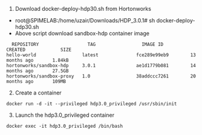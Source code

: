 1. Download docker-deploy-hdp30.sh from Hortonworks
  - root@SPIMELAB:/home/uzair/Downloads/HDP_3.0.1# sh docker-deploy-hdp30.sh
  - Above script download sandbox-hdp container image
```shell
  REPOSITORY                  TAG                 IMAGE ID            CREATED             SIZE
hello-world                 latest              fce289e99eb9        13 months ago       1.84kB
hortonworks/sandbox-hdp     3.0.1               ae1d1779b081        14 months ago       27.5GB
hortonworks/sandbox-proxy   1.0                 38addccc7261        20 months ago       109MB
```
2. Create a container
```shell 
docker run -d -it --privileged hdp3.0_privileged /usr/sbin/init
```
3. Launch the hdp3.0_privileged container
```shell
docker exec -it hdp3.0_privileged /bin/bash
```
